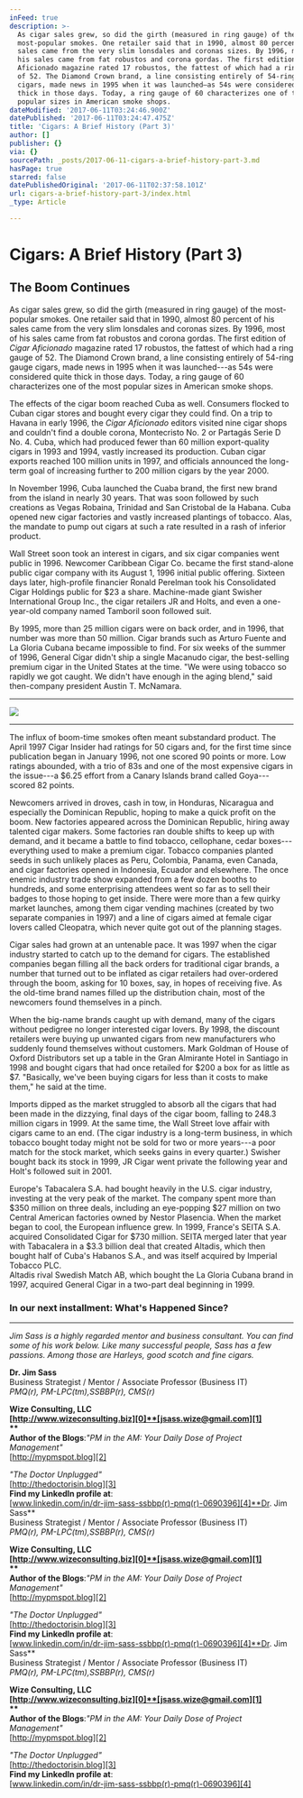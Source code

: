 ```yaml
---
inFeed: true
description: >-
  As cigar sales grew, so did the girth (measured in ring gauge) of the
  most-popular smokes. One retailer said that in 1990, almost 80 percent of his
  sales came from the very slim lonsdales and coronas sizes. By 1996, most of
  his sales came from fat robustos and corona gordas. The first edition of Cigar
  Aficionado magazine rated 17 robustos, the fattest of which had a ring gauge
  of 52. The Diamond Crown brand, a line consisting entirely of 54-ring gauge
  cigars, made news in 1995 when it was launched—as 54s were considered quite
  thick in those days. Today, a ring gauge of 60 characterizes one of the most
  popular sizes in American smoke shops.
dateModified: '2017-06-11T03:24:46.900Z'
datePublished: '2017-06-11T03:24:47.475Z'
title: 'Cigars: A Brief History (Part 3)'
author: []
publisher: {}
via: {}
sourcePath: _posts/2017-06-11-cigars-a-brief-history-part-3.md
hasPage: true
starred: false
datePublishedOriginal: '2017-06-11T02:37:58.101Z'
url: cigars-a-brief-history-part-3/index.html
_type: Article

---
```

# **Cigars: A Brief History (Part 3)**

## **The Boom Continues**

As cigar sales grew, so did the girth (measured in ring gauge) of the most-popular smokes. One retailer said that in 1990, almost 80 percent of his sales came from the very slim lonsdales and coronas sizes. By 1996, most of his sales came from fat robustos and corona gordas. The first edition of _Cigar Aficionado_ magazine rated 17 robustos, the fattest of which had a ring gauge of 52\. The Diamond Crown brand, a line consisting entirely of 54-ring gauge cigars, made news in 1995 when it was launched---as 54s were considered quite thick in those days. Today, a ring gauge of 60 characterizes one of the most popular sizes in American smoke shops.

The effects of the cigar boom reached Cuba as well. Consumers flocked to Cuban cigar stores and bought every cigar they could find. On a trip to Havana in early 1996, the _Cigar Aficionado_ editors visited nine cigar shops and couldn't find a double corona, Montecristo No. 2 or Partagás Serie D No. 4\. Cuba, which had produced fewer than 60 million export-quality cigars in 1993 and 1994, vastly increased its production. Cuban cigar exports reached 100 million units in 1997, and officials announced the long-term goal of increasing further to 200 million cigars by the year 2000\.

In November 1996, Cuba launched the Cuaba brand, the first new brand from the island in nearly 30 years. That was soon followed by such creations as Vegas Robaina, Trinidad and San Cristobal de la Habana. Cuba opened new cigar factories and vastly increased plantings of tobacco. Alas, the mandate to pump out cigars at such a rate resulted in a rash of inferior product.

Wall Street soon took an interest in cigars, and six cigar companies went public in 1996\. Newcomer Caribbean Cigar Co. became the first stand-alone public cigar company with its August 1, 1996 initial public offering. Sixteen days later, high-profile financier Ronald Perelman took his Consolidated Cigar Holdings public for $23 a share. Machine-made giant Swisher International Group Inc., the cigar retailers JR and Holts, and even a one-year-old company named Tamboril soon followed suit.

By 1995, more than 25 million cigars were on back order, and in 1996, that number was more than 50 million. Cigar brands such as Arturo Fuente and La Gloria Cubana became impossible to find. For six weeks of the summer of 1996, General Cigar didn't ship a single Macanudo cigar, the best-selling premium cigar in the United States at the time. "We were using tobacco so rapidly we got caught. We didn't have enough in the aging blend," said then-company president Austin T. McNamara.

---

![](https://the-grid-user-content.s3-us-west-2.amazonaws.com/a21633d2-a45b-4b6f-8400-aafa8f388893.jpg)

---

The influx of boom-time smokes often meant substandard product. The April 1997 Cigar Insider had ratings for 50 cigars and, for the first time since publication began in January 1996, not one scored 90 points or more. Low ratings abounded, with a trio of 83s and one of the most expensive cigars in the issue---a $6.25 effort from a Canary Islands brand called Goya---scored 82 points.

Newcomers arrived in droves, cash in tow, in Honduras, Nicaragua and especially the Dominican Republic, hoping to make a quick profit on the boom. New factories appeared across the Dominican Republic, hiring away talented cigar makers. Some factories ran double shifts to keep up with demand, and it became a battle to find tobacco, cellophane, cedar boxes---everything used to make a premium cigar. Tobacco companies planted seeds in such unlikely places as Peru, Colombia, Panama, even Canada, and cigar factories opened in Indonesia, Ecuador and elsewhere. The once enemic industry trade show expanded from a few dozen booths to hundreds, and some enterprising attendees went so far as to sell their badges to those hoping to get inside. There were more than a few quirky market launches, among them cigar vending machines (created by two separate companies in 1997) and a line of cigars aimed at female cigar lovers called Cleopatra, which never quite got out of the planning stages.

Cigar sales had grown at an untenable pace. It was 1997 when the cigar industry started to catch up to the demand for cigars. The established companies began filling all the back orders for traditional cigar brands, a number that turned out to be inflated as cigar retailers had over-ordered through the boom, asking for 10 boxes, say, in hopes of receiving five. As the old-time brand names filled up the distribution chain, most of the newcomers found themselves in a pinch.

When the big-name brands caught up with demand, many of the cigars without pedigree no longer interested cigar lovers. By 1998, the discount retailers were buying up unwanted cigars from new manufacturers who suddenly found themselves without customers. Mark Goldman of House of Oxford Distributors set up a table in the Gran Almirante Hotel in Santiago in 1998 and bought cigars that had once retailed for $200 a box for as little as $7\. "Basically, we've been buying cigars for less than it costs to make them," he said at the time.

Imports dipped as the market struggled to absorb all the cigars that had been made in the dizzying, final days of the cigar boom, falling to 248.3 million cigars in 1999\. At the same time, the Wall Street love affair with cigars came to an end. (The cigar industry is a long-term business, in which tobacco bought today might not be sold for two or more years---a poor match for the stock market, which seeks gains in every quarter.) Swisher bought back its stock in 1999, JR Cigar went private the following year and Holt's followed suit in 2001\.

Europe's Tabacalera S.A. had bought heavily in the U.S. cigar industry, investing at the very peak of the market. The company spent more than $350 million on three deals, including an eye-popping $27 million on two Central American factories owned by Nestor Plasencia. When the market began to cool, the European influence grew. In 1999, France's SEITA S.A. acquired Consolidated Cigar for $730 million. SEITA merged later that year with Tabacalera in a $3.3 billion deal that created Altadis, which then bought half of Cuba's Habanos S.A., and was itself acquired by Imperial Tobacco PLC.  
Altadis rival Swedish Match AB, which bought the La Gloria Cubana brand in 1997, acquired General Cigar in a two-part deal beginning in 1999\.

### **In our next installment: What's Happened Since?**

---

_Jim Sass is a highly regarded mentor and business consultant. You can find some of his work below. Like many successful people, Sass has a few passions. Among those are Harleys, good scotch and fine cigars._

**Dr. Jim Sass**  
Business Strategist / Mentor / Associate Professor (Business IT)  
_PMQ(r), PM-LPC(tm),SSBBP(r), CMS(r)_  
  
**Wize Consulting, LLC  
**[http://www.wizeconsulting.biz][0]**[jsass.wize@gmail.com][1]**  
**  
Author of the Blogs**:_"PM in the AM: Your Daily Dose of Project Management"_  
[http://mypmspot.blog][2]  
  
_"The Doctor Unplugged"_  
[http://thedoctorisin.blog][3]  
**Find my LinkedIn profile at**:  
[www.linkedin.com/in/dr-jim-sass-ssbbp(r)-pmq(r)-0690396][4]**Dr. Jim Sass**  
Business Strategist / Mentor / Associate Professor (Business IT)  
_PMQ(r), PM-LPC(tm),SSBBP(r), CMS(r)_  
  
**Wize Consulting, LLC  
**[http://www.wizeconsulting.biz][0]**[jsass.wize@gmail.com][1]**  
**  
Author of the Blogs**:_"PM in the AM: Your Daily Dose of Project Management"_  
[http://mypmspot.blog][2]  
  
_"The Doctor Unplugged"_  
[http://thedoctorisin.blog][3]  
**Find my LinkedIn profile at**:  
[www.linkedin.com/in/dr-jim-sass-ssbbp(r)-pmq(r)-0690396][4]**Dr. Jim Sass**  
Business Strategist / Mentor / Associate Professor (Business IT)  
_PMQ(r), PM-LPC(tm),SSBBP(r), CMS(r)_  
  
**Wize Consulting, LLC  
**[http://www.wizeconsulting.biz][0]**[jsass.wize@gmail.com][1]**  
**  
Author of the Blogs**:_"PM in the AM: Your Daily Dose of Project Management"_  
[http://mypmspot.blog][2]  
  
_"The Doctor Unplugged"_  
[http://thedoctorisin.blog][3]  
**Find my LinkedIn profile at**:  
[www.linkedin.com/in/dr-jim-sass-ssbbp(r)-pmq(r)-0690396][4]

[0]: http://www.wizeconsulting.biz
[1]: mailto:jsass.wize@gmail.com
[2]: http://mypmspot.blog/
[3]: http://thedoctorisin.blog/
[4]: http://www.linkedin.com%2Fin%2Fdr-jim-sass-ssbbp%C2%AE-pmq%C2%AE-0690396